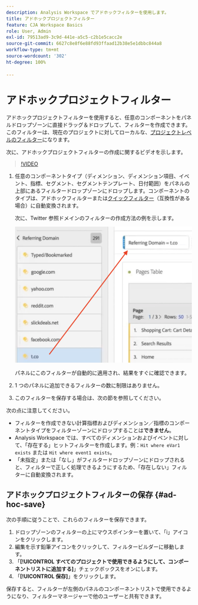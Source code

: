 ```yaml
---
description: Analysis Workspace でアドホックフィルターを使用します。
title: アドホックプロジェクトフィルター
feature: CJA Workspace Basics
role: User, Admin
exl-id: 79513ad9-3c9d-441e-a5c5-c2b1e5cacc2e
source-git-commit: 6627c8e8f6e88fd93ffaad12b38e5e1dbbc844a8
workflow-type: tm+mt
source-wordcount: '302'
ht-degree: 100%

---
```


# アドホックプロジェクトフィルター

アドホックプロジェクトフィルターを使用すると、任意のコンポーネントをパネルドロップゾーンに直接ドラッグ＆ドロップして、フィルターを作成できます。このフィルターは、現在のプロジェクトに対してローカルな、[プロジェクトレベルのフィルター](https://experienceleague.adobe.com/docs/analytics-platform/using/cja-components/cja-filters/quick-filters.html?lang=ja)になります。

次に、アドホックプロジェクトフィルターの作成に関するビデオを示します。

>[!VIDEO](https://video.tv.adobe.com/v/23978/?quality=12)


1. 任意のコンポーネントタイプ（ディメンション、ディメンション項目、イベント、指標、セグメント、セグメントテンプレート、日付範囲）をパネルの上部にあるフィルタードロップゾーンにドロップします。コンポーネントのタイプは、アドホックフィルターまたは[クイックフィルター](/help/components/filters/quick-filters.md)（互換性がある場合）に自動変換されます。

   次に、Twitter 参照ドメインのフィルターの作成方法の例を示します。

   ![](assets/ad-hoc1.png)

   パネルにこのフィルターが自動的に適用され、結果をすぐに確認できます。

1. 1 つのパネルに追加できるフィルターの数に制限はありません。
1. このフィルターを保存する場合は、次の節を参照してください。

次の点に注意してください。

* フィルターを作成できない計算指標およびディメンション／指標のコンポーネントタイプをフィルターゾーンにドロップすることは&#x200B;**できません**。
* Analysis Workspace では、すべてのディメンションおよびイベントに対して、「存在する」ヒットフィルターを作成します。例：`Hit where eVar1 exists` または `Hit where event1 exists`。
* 「未指定」または「なし」がフィルタードロップゾーンにドロップされると、フィルターで正しく処理できるようにするため、「存在しない」フィルターに自動変換されます。

## アドホックプロジェクトフィルターの保存 {#ad-hoc-save}

次の手順に従うことで、これらのフィルターを保存できます。

1. ドロップゾーンのフィルターの上にマウスポインターを置いて、「i」アイコンをクリックします。
1. 編集を示す鉛筆アイコンをクリックして、フィルタービルダーに移動します。
1. 「**[!UICONTROL すべてのプロジェクトで使用できるようにして、コンポーネントリストに追加する]**」チェックボックスをオンにします。
1. 「**[!UICONTROL 保存]**」をクリックします。

保存すると、フィルターが左側のパネルのコンポーネントリストで使用できるようになり、フィルターマネージャーで他のユーザーと共有できます。

